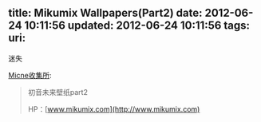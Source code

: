 title: Mikumix Wallpapers(Part2)
date: 2012-06-24 10:11:56
updated: 2012-06-24 10:11:56
tags: 
uri: 
---

迷失

[Micne收集所](http://moeimg.com/Miku/Mikumix_Wallpapers(Part2)):

> 初音未来壁纸part2
> 
> HP：[www.mikumix.com](http://www.mikumix.com)

<!--![](./images/2012/06/F8C04F06E7497020B86E50007D8FB476.jpeg)-->

<!--![](./images/2012/06/FA95572E6EDF3E44F75A9D8CACCAF7FA.jpeg)-->

<!--![](./images/2012/06/4804E8DC0D08878ABD849561068B2D51.jpeg)-->

<!--![](./images/2012/06/AA11BC1337C183B3CC0A7C5A102B5921.jpeg)-->

<!--![](./images/2012/06/A8B4DBE35645A4EE82C2C8E84A22085C.jpeg)-->

<!--![](./images/2012/06/46721CE827196191B4DBE43C56494CAA.jpeg)-->

<!--![](./images/2012/06/0EBBAAE2B69764D75D9D2B6BF2FFDC89.jpeg)-->

<!--![](./images/2012/06/E07B9854FA03DD65B678064F95845B42.jpeg)-->

<!--![](./images/2012/06/9C043CBA056521994D53F952535C9091.jpeg)-->

<!--![](./images/2012/06/F0D2A9D8A7A7713A3E67103D55416DB2.jpeg)-->

<!--![](./images/2012/06/3F13E2278D78D108346B0A1856D10318.jpeg)-->

<!--![](./images/2012/06/BFFE28A246E68537DD62F764DC9529C9.jpeg)-->

<!--![](./images/2012/06/7681F4C10CAD764D006FD26C4FA7708A.jpeg)-->

<!--![](./images/2012/06/145EB2A1ECAE44F7843AC8ADE79BC695.jpeg)-->

<!--![](./images/2012/06/EA7D99C6A5D205FFFD7357C46A0E9F02.jpeg)-->

<!--![](./images/2012/06/9086554B7E836A3200AE15F08206CEF8.jpeg)-->

<!--![](./images/2012/06/149E54C349075CB9911BD22424697760.jpeg)-->

<!--![](./images/2012/06/106C234FF6A7A008FA15F2A52B41EE70.jpeg)-->

<!--![](./images/2012/06/D63ED0E85EF3A984CEB8A1C9F3911CEF.jpeg)-->

<!--![](./images/2012/06/4AA93F775B3DEDFB99746EFDC0EB7CF1.jpeg)-->

<!--![](./images/2012/06/CDEC7A2E49409CC8813B0A3E4B047A5D.jpeg)-->

<!--![](./images/2012/06/8EABBF623E4F94E372E8751598E63E66.jpeg)-->

<!--![](./images/2012/06/BE39B2575BB9386BFB1C6248839EA622.jpeg)-->

<!--![](./images/2012/06/4B40CD2436504FFA5613740C8A17B16E.jpeg)-->